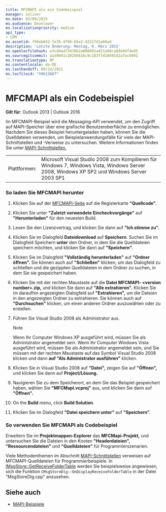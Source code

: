 ```yaml
---
title: MFCMAPI als ein Codebeispiel
manager: soliver
ms.date: 03/09/2015
ms.audience: Developer
ms.localizationpriority: medium
api_type:
- COM
ms.assetid: f98eb842-fe76-4f60-b5e2-d2217d1a66ad
description: 'Letzte Änderung: Montag, 9. März 2015'
ms.openlocfilehash: e3cd4a473d38b2a006602ad21a9dca0de0df4e85
ms.sourcegitcommit: a1d9041c20256616c9c183f7d1049142a7ac6991
ms.translationtype: MT
ms.contentlocale: de-DE
ms.lasthandoff: 09/24/2021
ms.locfileid: "59613667"
---
```

# <a name="mfcmapi-as-a-code-sample"></a>MFCMAPI als ein Codebeispiel
 
**Gilt für**: Outlook 2013 | Outlook 2016 
  
Im MFCMAPI-Beispiel wird die Messaging-API verwendet, um den Zugriff auf MAPI-Speicher über eine grafische Benutzeroberfläche zu ermöglichen. Nachdem Sie dieses Beispiel heruntergeladen haben, können Sie die Quelldateien verwenden, um Beispielanwendungsfälle für viele der MAPI-Schnittstellen und -Verweise zu untersuchen. Weitere Informationen finden Sie unter [MAPI-Schnittstellen.](mapi-interfaces.md)
  
|||
|:-----|:-----|
|Plattformen:  <br/> |Microsoft Visual Studio 2008 zum Kompilieren für Windows 7, Windows Vista, Windows Server 2008, Windows XP SP2 und Windows Server 2003 SP1  <br/> |
   
### <a name="to-download-mfcmapi"></a>So laden Sie MFCMAPI herunter
  
1. Klicken Sie auf der [MFCMAPI-Seite](https://codeplex.com/MFCMAPI) auf die Registerkarte **"Quellcode".** 
    
2. Klicken Sie unter **"Zuletzt verwendete Eincheckvorgänge"** auf **"Herunterladen"** für den neuesten Build. 
    
3. Lesen Sie den Lizenzvertrag, und klicken Sie dann auf **"Ich stimme zu".**
    
4. Klicken Sie im Dialogfeld **Dateidownload** auf **Speichern**. Suchen Sie im Dialogfeld Speichern **unter** den Ordner, in dem Sie die Quelldateien speichern möchten, und klicken Sie dann auf **"Speichern".**
    
5. Klicken Sie im Dialogfeld **"Vollständig herunterladen"** auf **"Ordner öffnen".** Sie können auch auf **"Schließen"** klicken, um das Dialogfeld zu schließen und die gezippten Quelldateien in dem Ordner zu suchen, in dem Sie sie gespeichert haben. 
    
6. Klicken Sie mit der rechten Maustaste auf die **Datei MFCMAPI- \<version number\>.zip,** und klicken Sie dann auf **"Alle extrahieren".** Klicken Sie im daraufhin angezeigten Dialogfeld auf **"Extrahieren",** um die Dateien in den angezeigten Ordner zu extrahieren. Sie können auch auf **"Durchsuchen"** klicken, um einen anderen Ordner auszuwählen oder zu erstellen. 
    
7. Führen Sie Visual Studio 2008 als Administrator aus.
    
   > [!NOTE]
   > Wenn Ihr Computer Windows XP ausgeführt wird, müssen Sie als Administrator angemeldet sein. Wenn Ihr Computer Windows Vista ausgeführt wird, müssen Sie als Administrator angemeldet sein, und Sie müssen mit der rechten Maustaste auf das Symbol Visual Studio 2008 klicken und dann **auf "Als Administrator ausführen"** klicken. 
  
8. Klicken Sie in Visual Studio 2008 auf **"Datei",** zeigen Sie auf **"Öffnen",** und klicken Sie dann auf **Project/Lösung.**
    
9. Navigieren Sie zu dem Speicherort, an dem Sie das Beispiel gespeichert haben, wählen Sie **"MFCMapi.vcproj"** aus, und klicken Sie dann auf **"Öffnen".**
    
10. On the **Build** menu, click **Build Solution**.
    
11. Klicken Sie im Dialogfeld **"Datei speichern unter"** auf **"Speichern".**
    
### <a name="to-use-mfcmapi-as-a-code-sample"></a>So verwenden Sie MFCMAPI als Codebeispiel
  
Erweitern Sie im **Projektmappen-Explorer** das **MFCMapi-Projekt,** und untersuchen Sie die Dateien in den Knoten **"Headerdateien",** **"Ressourcendateien"** und **"Quelldateien"** für Programmierszenarien. 
  
Viele Methodenthemen im Abschnitt [MAPI-Schnittstellen](mapi-interfaces.md) verweisen auf MFCMAPI-Quelldateien für Programmierbeispiele. In [IMsgStore::GetReceiveFolderTable](imsgstore-getreceivefoldertable.md) werden Sie beispielsweise angewiesen, sich die Funktion  `CMsgStoreDlg::OnDisplayReceiveFolderTable` in der Datei "MsgStoreDlg.cpp" anzusehen. 
  
## <a name="see-also"></a>Siehe auch

- [MAPI-Beispiele](mapi-samples.md)

